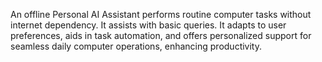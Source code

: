 An offline Personal AI Assistant performs routine computer tasks without internet dependency. It assists with basic queries. It adapts to user preferences, aids in task automation, and offers personalized support for seamless daily computer operations, enhancing productivity.
